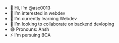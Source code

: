 - 👋 Hi, I’m @asc0013
- 👀 I’m interested in webdev
- 🌱 I’m currently learning Webdev
- 💞️ I’m looking to collaborate on backend devloping
- 😄 Pronouns: Ansh
- ⚡ I'm persuing BCA

<!---
asc0013/asc0013 is a ✨ special ✨ repository because its `README.md` (this file) appears on your GitHub profile.
You can click the Preview link to take a look at your changes.
--->

